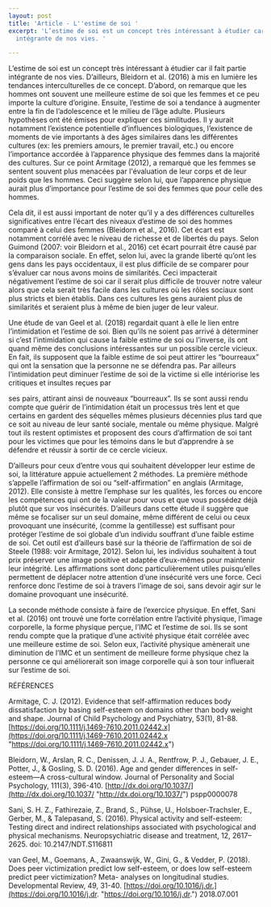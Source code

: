 ```yaml
---
layout: post
title: 'Article - L''estime de soi '
excerpt: 'L’estime de soi est un concept très intéressant à étudier car il fait partie
  intégrante de nos vies. '

---
```

L’estime de soi est un concept très intéressant à étudier car il fait partie intégrante de nos vies. D’ailleurs, Bleidorn et al. (2016) à mis en lumière les tendances interculturelles de ce concept. D’abord, on remarque que les hommes ont souvent une meilleure estime de soi que les femmes et ce peu importe la culture d’origine. Ensuite, l’estime de soi a tendance à augmenter entre la fin de l’adolescence et le milieu de l’âge adulte. Plusieurs hypothèses ont été émises pour expliquer ces similitudes. Il y aurait notamment l’existence potentielle d’influences biologiques, l’existence de moments de vie importants à des âges similaires dans les différentes cultures (ex: les premiers amours, le premier travail, etc.) ou encore l’importance accordée à l’apparence physique des femmes dans la majorité des cultures. Sur ce point Armitage (2012), a remarqué que les femmes se sentent souvent plus menacées par l'évaluation de leur corps et de leur poids que les hommes. Ceci suggère selon lui, que l’apparence physique aurait plus d’importance pour l’estime de soi des femmes que pour celle des hommes.

Cela dit, il est aussi important de noter qu’il y a des différences culturelles significatives entre l’écart des niveaux d’estime de soi des hommes comparé à celui des femmes (Bleidorn et al., 2016). Cet écart est notamment corrélé avec le niveau de richesse et de libertés du pays. Selon Guimond (2007: voir Bleidorn et al., 2016) cet écart pourrait être causé par la comparaison sociale. En effet, selon lui, avec la grande liberté qu’ont les gens dans les pays occidentaux, il est plus difficile de se comparer pour s’évaluer car nous avons moins de similarités. Ceci impacterait négativement l’estime de soi car il serait plus difficile de trouver notre valeur alors que cela serait très facile dans les cultures où les rôles sociaux sont plus stricts et bien établis. Dans ces cultures les gens auraient plus de similarités et seraient plus à même de bien juger de leur valeur.

Une étude de van Geel et al. (2018) regardait quant à elle le lien entre l’intimidation et l’estime de soi. Bien qu’ils ne soient pas arrivé à déterminer si c’est l’intimidation qui cause la faible estime de soi ou l’inverse, ils ont quand même des conclusions intéressantes sur un possible cercle vicieux. En fait, ils supposent que la faible estime de soi peut attirer les “bourreaux” qui ont la sensation que la personne ne se défendra pas. Par ailleurs l’intimidation peut diminuer l’estime de soi de la victime si elle intériorise les critiques et insultes reçues par

ses pairs, attirant ainsi de nouveaux “bourreaux”. Ils se sont aussi rendu compte que guérir de l’intimidation était un processus très lent et que certains en gardent des séquelles mêmes plusieurs décennies plus tard que ce soit au niveau de leur santé sociale, mentale ou même physique. Malgré tout ils restent optimistes et proposent des cours d’affirmation de soi tant pour les victimes que pour les témoins dans le but d’apprendre à se défendre et réussir à sortir de ce cercle vicieux.

D’ailleurs pour ceux d’entre vous qui souhaitent développer leur estime de soi, la littérature appuie actuellement 2 méthodes. La première méthode s’appelle l’affirmation de soi ou “self-affirmation” en anglais (Armitage, 2012). Elle consiste à mettre l’emphase sur les qualités, les forces ou encore les compétences qui ont de la valeur pour vous et que vous possédez déjà plutôt que sur vos insécurités. D’ailleurs dans cette étude il suggère que même se focaliser sur un seul domaine, même différent de celui ou ceux provoquant une insécurité, (comme la gentillesse) est suffisant pour protéger l’estime de soi globale d’un individu souffrant d’une faible estime de soi. Cet outil est d’ailleurs basé sur la théorie de l’affirmation de soi de Steele (1988: voir Armitage, 2012). Selon lui, les individus souhaitent à tout prix préserver une image positive et adaptée d’eux-mêmes pour maintenir leur intégrité. Les affirmations sont donc particulièrement utiles puisqu’elles permettent de déplacer notre attention d’une insécurité vers une force. Ceci renforce donc l’estime de soi à travers l’image de soi, sans devoir agir sur le domaine provoquant une insécurité.

La seconde méthode consiste à faire de l’exercice physique. En effet, Sani et al. (2016) ont trouvé une forte corrélation entre l’activité physique, l’image corporelle, la forme physique perçue, l’IMC et l’estime de soi. Ils se sont rendu compte que la pratique d’une activité physique était corrélée avec une meilleure estime de soi. Selon eux, l’activité physique amènerait une diminution de l’IMC et un sentiment de meilleure forme physique chez la personne ce qui améliorerait son image corporelle qui à son tour influerait sur l’estime de soi.

RÉFÉRENCES

Armitage, C. J. (2012). Evidence that self-affirmation reduces body dissatisfaction by basing self-esteem on domains other than body weight and shape. Journal of Child Psychology and Psychiatry, 53(1), 81-88. [https://doi.org/10.1111/j.1469-7610.2011.02442.x](https://doi.org/10.1111/j.1469-7610.2011.02442.x "https://doi.org/10.1111/j.1469-7610.2011.02442.x")

Bleidorn, W., Arslan, R. C., Denissen, J. J. A., Rentfrow, P. J., Gebauer, J. E., Potter, J., & Gosling, S. D. (2016). Age and gender differences in self-esteem—A cross-cultural window. Journal of Personality and Social Psychology, 111(3), 396-410. [http://dx.doi.org/10.1037/](http://dx.doi.org/10.1037/ "http://dx.doi.org/10.1037/") pspp0000078

Sani, S. H. Z., Fathirezaie, Z., Brand, S., Pühse, U., Holsboer-Trachsler, E., Gerber, M., & Talepasand, S. (2016). Physical activity and self-esteem: Testing direct and indirect relationships associated with psychological and physical mechanisms. Neuropsychiatric disease and treatment, 12, 2617–2625. doi: 10.2147/NDT.S116811

van Geel, M., Goemans, A., Zwaanswijk, W., Gini, G., & Vedder, P. (2018). Does peer victimization predict low self-esteem, or does low self-esteem predict peer victimization? Meta- analyses on longitudinal studies. Developmental Review, 49, 31-40. [https://doi.org/10.1016/j.dr.](https://doi.org/10.1016/j.dr. "https://doi.org/10.1016/j.dr.") 2018.07.001